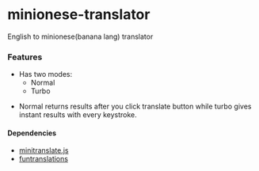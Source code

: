 # minionese-translator
English to minionese(banana lang) translator

### Features
- Has two modes:
  - Normal
  - Turbo
* Normal returns results after you click translate button while turbo gives instant results with every keystroke.

#### Dependencies

* [minitranslate.js](https://github.com/brycedorn/minitranslate)
* [funtranslations](https://funtranslations.com/api/minion)
